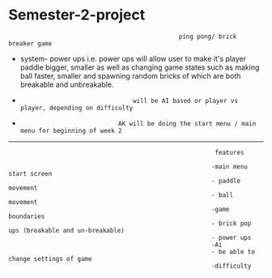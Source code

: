 # Semester-2-project
                                                   ping pong/ brick breaker game 
+  system- power ups i.e. power ups will allow user to make it's player paddle bigger, smaller as well as changing game states such as                making ball faster, smaller and spawning random bricks of which are both breakable and unbreakable.

+                                    will be AI based or player vs player, depending on difficulty 


+                                AK will be doing the start menu / main menu for beginning of week 2 



-------------------------------------------------------------------------------------------------------------------------------------
                                                             features
                                                             
                                                            -main menu start screen 
                                                            - paddle movement 
                                                            - ball movement 
                                                            -game boundaries
                                                            - brick pop ups (breakable and un-breakable)
                                                            - power ups 
                                                            -Ai 
                                                            - be able to change settings of game 
                                                            -difficulty 
                                                            
